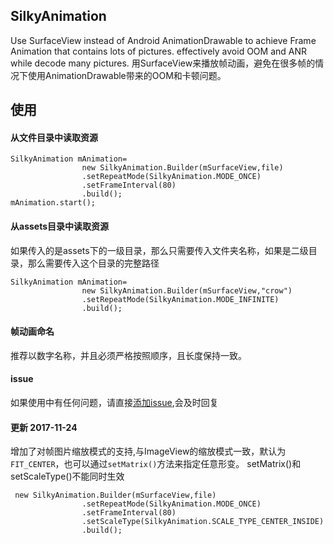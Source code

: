 ## SilkyAnimation
Use SurfaceView instead of Android AnimationDrawable to achieve Frame Animation that contains lots of pictures.
effectively avoid OOM and ANR while decode many pictures.
用SurfaceView来播放帧动画，避免在很多帧的情况下使用AnimationDrawable带来的OOM和卡顿问题。
## 使用 
#### 从文件目录中读取资源
```
SilkyAnimation mAnimation=
                new SilkyAnimation.Builder(mSurfaceView,file)
                .setRepeatMode(SilkyAnimation.MODE_ONCE)
                .setFrameInterval(80)
                .build();
mAnimation.start();
```
#### 从assets目录中读取资源
如果传入的是assets下的一级目录，那么只需要传入文件夹名称，如果是二级目录，那么需要传入这个目录的完整路径
```
SilkyAnimation mAnimation=
                new SilkyAnimation.Builder(mSurfaceView,"crow")
                .setRepeatMode(SilkyAnimation.MODE_INFINITE)
                .build();
```
#### 帧动画命名
推荐以数字名称，并且必须严格按照顺序，且长度保持一致。
#### issue
如果使用中有任何问题，请直接[添加issue](https://github.com/yuyashuai/SilkyAnimation/issues/new),会及时回复

#### 更新 2017-11-24
增加了对帧图片缩放模式的支持,与ImageView的缩放模式一致，默认为`FIT_CENTER`，也可以通过`setMatrix()`方法来指定任意形变。
setMatrix()和setScaleType()不能同时生效
```
 new SilkyAnimation.Builder(mSurfaceView,file)
                .setRepeatMode(SilkyAnimation.MODE_ONCE)
                .setFrameInterval(80)
                .setScaleType(SilkyAnimation.SCALE_TYPE_CENTER_INSIDE)
                .build();


```

